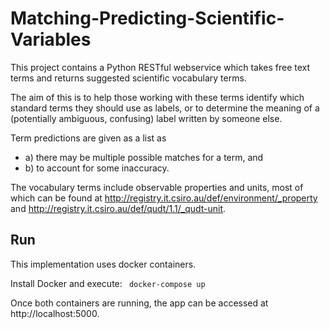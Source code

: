 # Matching-Predicting-Scientific-Variables
This project contains a Python RESTful webservice which takes free text terms and returns suggested scientific vocabulary terms. 

The aim of this is to help those working with these terms identify which standard terms they should use as labels, or to determine the meaning of a (potentially ambiguous, confusing) label written by someone else. 

Term predictions are given as a list as 
<ul>
  <li> a) there may be multiple possible matches for a term, and </li>
  <li>b) to account for some inaccuracy.</li>
 </ul>

The vocabulary terms include observable properties and units, most of which can be found at http://registry.it.csiro.au/def/environment/_property and http://registry.it.csiro.au/def/qudt/1.1/_qudt-unit.

## Run
This implementation uses docker containers. 

Install Docker and execute: <code>  docker-compose up </code>

Once both containers are running, the app can be accessed at http://localhost:5000.
